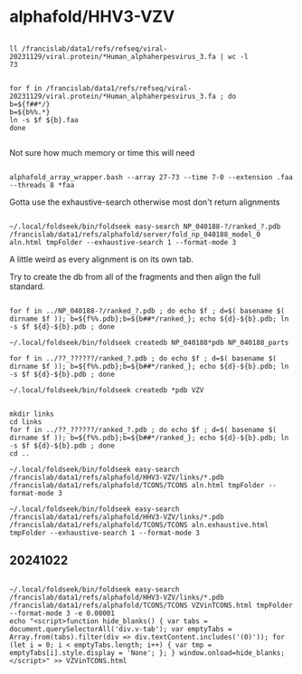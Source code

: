 
#	alphafold/HHV3-VZV


```

ll /francislab/data1/refs/refseq/viral-20231129/viral.protein/*Human_alphaherpesvirus_3.fa | wc -l
73

```



```

for f in /francislab/data1/refs/refseq/viral-20231129/viral.protein/*Human_alphaherpesvirus_3.fa ; do
b=${f##*/}
b=${b%%.*}
ln -s $f ${b}.faa
done


```



Not sure how much memory or time this will need

```

alphafold_array_wrapper.bash --array 27-73 --time 7-0 --extension .faa --threads 8 *faa

```





Gotta use the exhaustive-search otherwise most don't return alignments

```

~/.local/foldseek/bin/foldseek easy-search NP_040188-?/ranked_?.pdb /francislab/data1/refs/alphafold/server/fold_np_040188_model_0 aln.html tmpFolder --exhaustive-search 1 --format-mode 3

```

A little weird as every alignment is on its own tab.






Try to create the db from all of the fragments and then align the full standard.



```

for f in ../NP_040188-?/ranked_?.pdb ; do echo $f ; d=$( basename $( dirname $f )); b=${f%%.pdb};b=${b##*/ranked_}; echo ${d}-${b}.pdb; ln -s $f ${d}-${b}.pdb ; done

~/.local/foldseek/bin/foldseek createdb NP_040188*pdb NP_040188_parts

for f in ../??_??????/ranked_?.pdb ; do echo $f ; d=$( basename $( dirname $f )); b=${f%%.pdb};b=${b##*/ranked_}; echo ${d}-${b}.pdb; ln -s $f ${d}-${b}.pdb ; done

~/.local/foldseek/bin/foldseek createdb *pdb VZV

```


```

mkdir links
cd links
for f in ../??_??????/ranked_?.pdb ; do echo $f ; d=$( basename $( dirname $f )); b=${f%%.pdb};b=${b##*/ranked_}; echo ${d}-${b}.pdb; ln -s $f ${d}-${b}.pdb ; done
cd ..

~/.local/foldseek/bin/foldseek easy-search /francislab/data1/refs/alphafold/HHV3-VZV/links/*.pdb /francislab/data1/refs/alphafold/TCONS/TCONS aln.html tmpFolder --format-mode 3

~/.local/foldseek/bin/foldseek easy-search /francislab/data1/refs/alphafold/HHV3-VZV/links/*.pdb /francislab/data1/refs/alphafold/TCONS/TCONS aln.exhaustive.html tmpFolder --exhaustive-search 1 --format-mode 3
```


##	20241022

```

~/.local/foldseek/bin/foldseek easy-search /francislab/data1/refs/alphafold/HHV3-VZV/links/*.pdb /francislab/data1/refs/alphafold/TCONS/TCONS VZVinTCONS.html tmpFolder --format-mode 3 -e 0.00001
echo "<script>function hide_blanks() { var tabs = document.querySelectorAll('div.v-tab'); var emptyTabs = Array.from(tabs).filter(div => div.textContent.includes('(0)')); for (let i = 0; i < emptyTabs.length; i++) { var tmp = emptyTabs[i].style.display = 'None'; }; } window.onload=hide_blanks; </script>" >> VZVinTCONS.html

```



